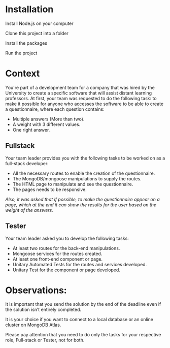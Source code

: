 # Installation
Install Node.js on your computer

Clone this project into a folder

Install the packages

Run the project

# Context
You're part of a development team for a company that was hired by the University to create a specific software that will assist distant learning professors.
At first, your team was requested to do the following task: to make it possible for anyone who accesses the software to be able to create a questionnaire, where each question contains:
- Multiple answers (More than two).
- A weight with 3 different values.
- One right answer.
 
## Fullstack
Your team leader provides you with the following tasks to be worked on as a full-stack developer:
- All the necessary routes to enable the creation of the questionnaire.
- The MongoDB/mongoose manipulations to supply the routes.
- The HTML page to manipulate and see the questionnaire.
- The pages needs to be responsive.

*Also, it was asked that if possible, to make the questionnaire appear on a page, which at the end it can show the results for the user based on the weight of the answers.*

## Tester
Your team leader asked you to develop the following tasks:
- At least two routes for the back-end manipulations.
- Mongoose services for the routes created.
- At least one front-end component or page.
- Unitary Automated Tests for the routes and services developed.
- Unitary Test for the component or page developed.
 
# Observations:
It is important that you send the solution by the end of the deadline even if the solution isn’t entirely completed.

It is your choice if you want to connect to a local database or an online cluster on MongoDB Atlas.

Please pay attention that you need to do only the tasks for your respective role, Full-stack or Tester, not for both.
